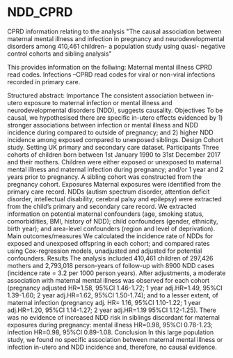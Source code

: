 # NDD_CPRD
CPRD information relating to the analysis "The causal association between maternal mental illness and infection in pregnancy and neurodevelopmental disorders among 410,461 children- a population study using quasi- negative control cohorts and sibling analysis"

This provides information on the follwing:
Maternal mental illness CPRD read codes.
Infections –CPRD read codes for viral or non-viral infections recorded in primary care.

Structured abstract:
Importance
The consistent association between in-utero exposure to maternal infection or mental illness and neurodevelopmental disorders (NDD), suggests causality. 
Objectives
To be causal, we hypothesised there are specific in-utero effects evidenced by 1) stronger associations between infection or mental illness and NDD incidence during compared to outside of pregnancy; and 2) higher NDD incidence among exposed compared to unexposed siblings. 
Design
Cohort study. 
Setting
UK primary and secondary care dataset.
Participants
Three cohorts of children born between 1st January 1990 to 31st December 2017 and their mothers. Children were either exposed or unexposed to maternal mental illness and maternal infection during pregnancy; and/or 1 year and 2 years prior to pregnancy. A sibling cohort was constructed from the pregnancy cohort.
Exposures
Maternal exposures were identified from the primary care record. NDDs (autism spectrum disorder, attention deficit disorder, intellectual disability, cerebral palsy and epilepsy) were extracted from the child’s primary and secondary care record. We extracted information on potential maternal confounders (age, smoking status, comorbidities, BMI, history of NDD); child confounders (gender, ethnicity, birth year); and area-level confounders (region and level of deprivation). 
Main outcomes/measures
We calculated the incidence rate of NDDs for exposed and unexposed offspring in each cohort; and compared rates using Cox-regression models, unadjusted and adjusted for potential confounders. 
Results
The analysis included 410,461 children of 297,426 mothers and 2,793,018 person-years of follow-up with 8900 NDD cases (incidence rate = 3.2 per 1000 person years). After adjustments, a moderate association with maternal mental illness was observed for each cohort (pregnancy adjusted HR=1.58, 95%CI 1.46-1.72; 1 year adj.HR=1.49, 95%CI 1.39-1.60; 2 year adj.HR=1.62, 95%CI 1.50-1.74); and to a lesser extent, of maternal infection (pregnancy adj. HR= 1.16, 95%CI 1.10-1.22; 1 year adj.HR=1.20, 95%CI 1.14-1.27; 2 year adj.HR=1.19 95%CI 1.12-1.25). There was no evidence of increased NDD risk in siblings discordant for maternal exposures during pregnancy: mental illness HR=0.98, 95%CI 0.78-1.23; infection HR=0.98, 95%CI 0.89-1.08. 
Conclusion
In this large population study, we found no specific association between maternal mental illness or infection in-utero and NDD incidence and, therefore, no causal evidence. 

